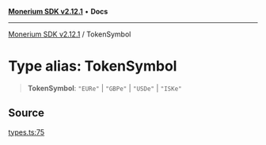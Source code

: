 [**Monerium SDK v2.12.1**](../README.md) • **Docs**

---

[Monerium SDK v2.12.1](../README.md) / TokenSymbol

# Type alias: TokenSymbol

> **TokenSymbol**: `"EURe"` \| `"GBPe"` \| `"USDe"` \| `"ISKe"`

## Source

[types.ts:75](https://github.com/monerium/js-monorepo/blob/5fda91f95d4a7935be7ec580e05eb73520a9a0dd/packages/sdk/src/types.ts#L75)
